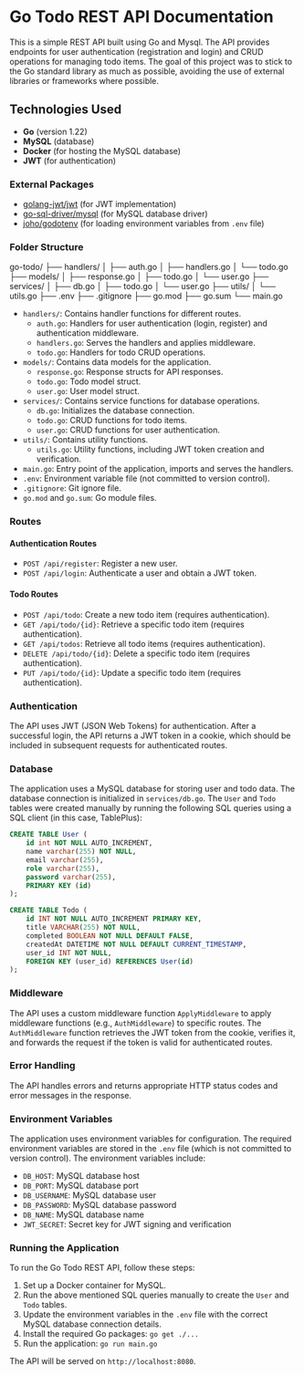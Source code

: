 # Go Todo REST API Documentation

This is a simple REST API built using Go and Mysql. The API provides endpoints for user authentication (registration and login) and CRUD operations for managing todo items. The goal of this project was to stick to the Go standard library as much as possible, avoiding the use of external libraries or frameworks where possible.

## Technologies Used

- **Go** (version 1.22)
- **MySQL** (database)
- **Docker** (for hosting the MySQL database)
- **JWT** (for authentication)

### External Packages

- [golang-jwt/jwt](github.com/golang-jwt/jwt/v5) (for JWT implementation)
- [go-sql-driver/mysql](github.com/go-sql-driver/mysql) (for MySQL database driver)
- [joho/godotenv](github.com/joho/godotenv) (for loading environment variables from `.env` file)

### Folder Structure
go-todo/
├── handlers/
│   ├── auth.go
│   ├── handlers.go
│   └── todo.go
├── models/
│   ├── response.go
│   ├── todo.go
│   └── user.go
├── services/
│   ├── db.go
│   ├── todo.go
│   └── user.go
├── utils/
│   └── utils.go
├── .env
├── .gitignore
├── go.mod
├── go.sum
└── main.go

- `handlers/`: Contains handler functions for different routes.
  - `auth.go`: Handlers for user authentication (login, register) and authentication middleware.
  - `handlers.go`: Serves the handlers and applies middleware.
  - `todo.go`: Handlers for todo CRUD operations.
- `models/`: Contains data models for the application.
  - `response.go`: Response structs for API responses.
  - `todo.go`: Todo model struct.
  - `user.go`: User model struct.
- `services/`: Contains service functions for database operations.
  - `db.go`: Initializes the database connection.
  - `todo.go`: CRUD functions for todo items.
  - `user.go`: CRUD functions for user authentication.
- `utils/`: Contains utility functions.
  - `utils.go`: Utility functions, including JWT token creation and verification.
- `main.go`: Entry point of the application, imports and serves the handlers.
- `.env`: Environment variable file (not committed to version control).
- `.gitignore`: Git ignore file.
- `go.mod` and `go.sum`: Go module files.

### Routes

#### Authentication Routes

- `POST /api/register`: Register a new user.
- `POST /api/login`: Authenticate a user and obtain a JWT token.

#### Todo Routes

- `POST /api/todo`: Create a new todo item (requires authentication).
- `GET /api/todo/{id}`: Retrieve a specific todo item (requires authentication).
- `GET /api/todos`: Retrieve all todo items (requires authentication).
- `DELETE /api/todo/{id}`: Delete a specific todo item (requires authentication).
- `PUT /api/todo/{id}`: Update a specific todo item (requires authentication).

### Authentication

The API uses JWT (JSON Web Tokens) for authentication. After a successful login, the API returns a JWT token in a cookie, which should be included in subsequent requests for authenticated routes.

### Database

The application uses a MySQL database for storing user and todo data. The database connection is initialized in `services/db.go`. The `User` and `Todo` tables were created manually by running the following SQL queries using a SQL client (in this case, TablePlus):

```sql
CREATE TABLE User (
    id int NOT NULL AUTO_INCREMENT,
    name varchar(255) NOT NULL,
    email varchar(255),
    role varchar(255),
    password varchar(255),
    PRIMARY KEY (id)
);
```
```sql
CREATE TABLE Todo (
    id INT NOT NULL AUTO_INCREMENT PRIMARY KEY,
    title VARCHAR(255) NOT NULL,
    completed BOOLEAN NOT NULL DEFAULT FALSE,
    createdAt DATETIME NOT NULL DEFAULT CURRENT_TIMESTAMP,
    user_id INT NOT NULL,
    FOREIGN KEY (user_id) REFERENCES User(id)
);
```

### Middleware

The API uses a custom middleware function `ApplyMiddleware` to apply middleware functions (e.g., `AuthMiddleware`) to specific routes. The `AuthMiddleware` function retrieves the JWT token from the cookie, verifies it, and forwards the request if the token is valid for authenticated routes.

### Error Handling

The API handles errors and returns appropriate HTTP status codes and error messages in the response.

### Environment Variables

The application uses environment variables for configuration. The required environment variables are stored in the `.env` file (which is not committed to version control). The environment variables include:

- `DB_HOST`: MySQL database host
- `DB_PORT`: MySQL database port
- `DB_USERNAME`: MySQL database user
- `DB_PASSWORD`: MySQL database password
- `DB_NAME`: MySQL database name
- `JWT_SECRET`: Secret key for JWT signing and verification

### Running the Application

To run the Go Todo REST API, follow these steps:

1. Set up a Docker container for MySQL.
2. Run the above mentioned SQL queries manually to create the `User` and `Todo` tables.
3. Update the environment variables in the `.env` file with the correct MySQL database connection details.
4. Install the required Go packages: `go get ./...`
5. Run the application: `go run main.go`

The API will be served on `http://localhost:8080`.
